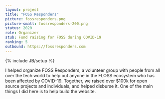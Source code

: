 ```yaml
---
layout: project
title: "FOSS Responders"
picture: fossresponders.png
picture-small: fossresponders-200.png
status: 2020
role: Organizer
stub: Fund raising for FOSS during COVID-19
ranking: 5
outbound: https://fossresponders.com
---
```

{% include JB/setup %}

I helped organize FOSS Responders, a volunteer group with people from all over the tech world to help out anyone in the FLOSS ecosystem who has been affected by COVID-19. Together, we raised over $100k for open source projects and individuals, and helped disburse it. One of the main things I did here is to help build the website.